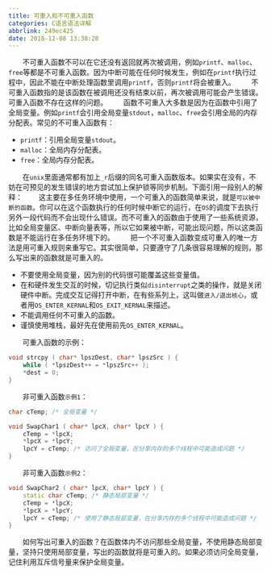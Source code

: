 ```yaml
---
title: 可重入和不可重入函数
categories: C语言语法详解
abbrlink: 249ec425
date: 2018-12-08 13:38:20
---
```

&emsp;&emsp;不可重入函数不可以在它还没有返回就再次被调用，例如`printf`、`malloc`、`free`等都是不可重入函数。因为中断可能在任何时候发生，例如在`printf`执行过程中，因此不能在中断处理函数里调用`printf`，否则`printf`将会被重入。
&emsp;&emsp;不可重入函数指的是该函数在被调用还没有结束以前，再次被调用可能会产生错误。可重入函数不存在这样的问题。
&emsp;&emsp;函数不可重入大多数是因为在函数中引用了全局变量。例如`printf`会引用全局变量`stdout`，`malloc`、`free`会引用全局的内存分配表。常见的不可重入函数有：

- `printf`：引用全局变量`stdout`。
- `malloc`：全局内存分配表。
- `free`：全局内存分配表。

&emsp;&emsp;在`unix`里面通常都有加上`_r`后缀的同名可重入函数版本。如果实在没有，不妨在可预见的发生错误的地方尝试加上保护锁等同步机制。下面引用一段别人的解释：
&emsp;&emsp;这主要在多任务环境中使用，一个可重入的函数简单来说，就是`可以被中断的函数`。你可以在这个函数执行的任何时候中断它的运行，在`OS`的调度下去执行另外一段代码而不会出现什么错误。而不可重入的函数由于使用了一些系统资源，比如全局变量区、中断向量表等，所以它如果被中断，可能出现问题，所以这类函数是不能运行在多任务环境下的。
&emsp;&emsp;把一个不可重入函数变成可重入的唯一方法是用可重入规则来重写它。其实很简单，只要遵守了几条很容易理解的规则，那么写出来的函数就是可重入的。

- 不要使用全局变量，因为别的代码很可能覆盖这些变量值。
- 在和硬件发生交互的时候，切记执行类似`disinterrupt`之类的操作，就是关闭硬件中断。完成交互记得打开中断，在有些系列上，这叫做`进入/退出核心`，或者用`OS_ENTER_KERNAL`和`OS_EXIT_KERNAL`来描述。
- 不能调用任何不可重入的函数。
- 谨慎使用堆栈，最好先在使用前先`OS_ENTER_KERNAL`。

&emsp;&emsp;可重入函数的示例：

``` cpp
void strcpy ( char* lpszDest, char* lpszSrc ) {
    while ( *lpszDest++ = *lpszSrc++ );
    ​*dest = 0;
}
```

&emsp;&emsp;非可重入函数`示例1`：

``` cpp
char cTemp; /* 全局变量 */

void SwapChar1 ( char* lpcX, char* lpcY ) {
    cTemp = *lpcX;
    *lpcX = *lpcY;
    lpcY = cTemp; /* 访问了全局变量，在分享内存的多个线程中可能造成问题 */
}
```

&emsp;&emsp;非可重入函数`示例2`：

``` cpp
void SwapChar2 ( char* lpcX, char* lpcY ) {
    static char cTemp; /* 静态局部变量 */
    cTemp = *lpcX;
    *lpcX = *lpcY;
    lpcY = cTemp; /* 使用了静态局部变量，在分享内存的多个线程中可能造成问题 */
}
```

&emsp;&emsp;如何写出可重入的函数？在函数体内不访问那些全局变量，不使用静态局部变量，坚持只使用局部变量，写出的函数就将是可重入的。如果必须访问全局变量，记住利用互斥信号量来保护全局变量。